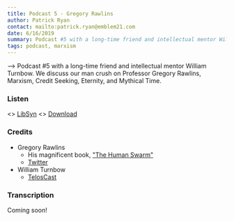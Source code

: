 ```yaml
---
title: Podcast 5 - Gregory Rawlins
author: Patrick Ryan
contact: mailto:patrick.ryan@emblem21.com
date: 6/16/2019
summary: Podcast #5 with a long-time friend and intellectual mentor William Turnbow. We discuss our man crush on Professor Gregory Rawlins, Marxism, Credit Seeking, Eternity, and Mythical Time.
tags: podcast, marxism
---
```

--> Podcast #5 with a long-time friend and intellectual mentor William Turnbow. We discuss our man crush on Professor Gregory Rawlins, Marxism, Credit Seeking, Eternity, and Mythical Time.

### Listen

<> [LibSyn](http://teloscast.libsyn.com/website/rawlings-marxism-credit-seeking-eternity-and-mythical-time)
<> [Download](https://mega.nz/#!z9ci2abL!h_aOnaiK-APL21y8hXow_2nCDf5orI62AcDQU7Y6psU)

### Credits

* Gregory Rawlins
  * His magnificent book, ["The Human Swarm"](https://archive.li/rT0yq)
  * [Twitter](https://www.twitter.com/gjer)
* William Turnbow
  * [TelosCast](https://teloscast.libsyn.com/website)

### Transcription

Coming soon!